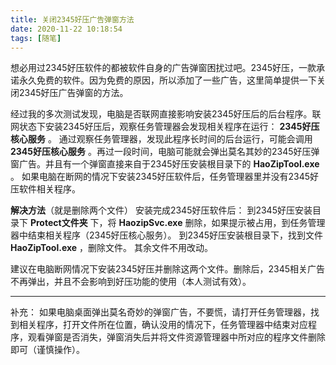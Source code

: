 ```yaml
---
title: 关闭2345好压广告弹窗方法
date: 2020-11-22 10:18:54
tags: [随笔]
---
```

想必用过2345好压软件的都被软件自身的广告弹窗困扰过吧。2345好压，一款承诺永久免费的软件。因为免费的原因，所以添加了一些广告，这里简单提供一下关闭2345好压广告弹窗的方法。<!--more-->

经过我的多次测试发现，电脑是否联网直接影响安装2345好压后的后台程序。联网状态下安装2345好压后，观察任务管理器会发现相关程序在运行： **2345好压核心服务** 。
通过观察任务管理器，发现此程序长时间的后台运行，可能会调用 **2345好压核心服务** 。再过一段时间，电脑可能就会弹出莫名其妙的2345好压弹窗广告。并且有一个弹窗直接来自于2345好压安装根目录下的 **HaoZipTool.exe** 。
如果电脑在断网的情况下安装2345好压软件后，任务管理器里并没有2345好压软件相关程序。

**解决方法**（就是删除两个文件）
安装完成2345好压软件后：
到2345好压安装目录下 **Protect文件夹** 下，将 **HaozipSvc.exe** 删除，如果提示被占用，到任务管理器中结束相关程序（2345好压核心服务）。
到2345好压安装根目录下，找到文件 **HaoZipTool.exe** ，删除文件。
其余文件不用改动。

建议在电脑断网情况下安装2345好压并删除这两个文件。删除后，2345相关广告不再弹出，并且不会影响到好压功能的使用（本人测试有效）。
***
补充：
如果电脑桌面弹出莫名奇妙的弹窗广告，不要慌，请打开任务管理器，找到相关程序，打开文件所在位置，确认没用的情况下，任务管理器中结束对应程序，观看弹窗是否消失，弹窗消失后并将文件资源管理器中所对应的程序文件删除即可（谨慎操作）。